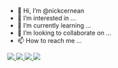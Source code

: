 - 👋 Hi, I’m @nickcernean
- 👀 I’m interested in ...
- 🌱 I’m currently learning ...
- 💞️ I’m looking to collaborate on ...
- 📫 How to reach me ...


<a href="https://github.com/jstrieb/github-stats">
<img src="https://raw.githubusercontent.com/username/github-stats/master/generated/overview.svg#gh-dark-mode-only"/>
<img src="https://raw.githubusercontent.com/username/github-stats/master/generated/overview.svg#gh-light-mode-only"/>
<img src="https://raw.githubusercontent.com/username/github-stats/master/generated/languages.svg#gh-dark-mode-only"/>
<img src="https://raw.githubusercontent.com/username/github-stats/master/generated/languages.svg#gh-light-mode-only"/>
</a>
